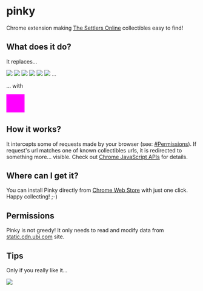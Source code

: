 pinky
=====

Chrome extension making [The Settlers Online](http://www.thesettlersonline.com/) collectibles easy to find!

## What does it do?

It replaces...

![](http://static.cdn.ubi.com/0018/live/GFX_HASHED/building_lib/41b8238caac031c265efe08544a21ac4be91f534.png)
![](http://static.cdn.ubi.com/0018/live/GFX_HASHED/building_lib/7dc1e1f289646ba15aeef107efe7026ebb58e8b1.png)
![](http://static.cdn.ubi.com/0018/live/GFX_HASHED/building_lib/8257a3e50f6ae19db4aeb2c978949b2d81021a61.png)
![](http://static.cdn.ubi.com/0018/live/GFX_HASHED/building_lib/bd76cd8196c23aaf73139bc263002cf759afc1ce.png)
![](http://static.cdn.ubi.com/0018/live/GFX_HASHED/building_lib/db5c26a467c4f5dee9804c7c88417103515c326a.png)
![](http://static.cdn.ubi.com/0018/live/GFX_HASHED/building_lib/f237f6c7e3b6c6aac01ae7f51cd917bdeb6ddec2.png)
...

... with

![](magenta.png)

## How it works?

It intercepts some of requests made by your browser (see: [#Permissions](#Permissions)).
If request's url matches one of known collectibles urls, it is redirected to something more... visible.
Check out [Chrome JavaScript APIs](https://developer.chrome.com/extensions/webRequest) for details.

## Where can I get it?

You can install Pinky directly from [Chrome Web Store](https://chrome.google.com/webstore/detail/pinky/eijmklfnehnnkbfcoabieogaomookbna) with just one click.
Happy collecting! ;-)

## Permissions

Pinky is not greedy! It only needs to read and modify data from [static.cdn.ubi.com](http://static.cdn.ubi.com) site.

## Tips

Only if you really like it...

<a href="https://www.paypal.com/cgi-bin/webscr?cmd=_donations&business=BVCT6E8FW7P7Q&lc=US&item_name=perceptron8%2fpinky&currency_code=USD&bn=PP%2dDonationsBF%3abtn_donate_LG%2egif%3aNonHosted"><img src="https://www.paypalobjects.com/en_US/i/btn/btn_donate_LG.gif"/></a>
